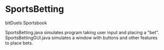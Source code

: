 # SportsBetting
bitDuels Sportsbook

SportsBetting.java simulates program taking user input and placing a "bet".
SportsBettingGUI.java simulates a window with buttons and other features to place bets.
